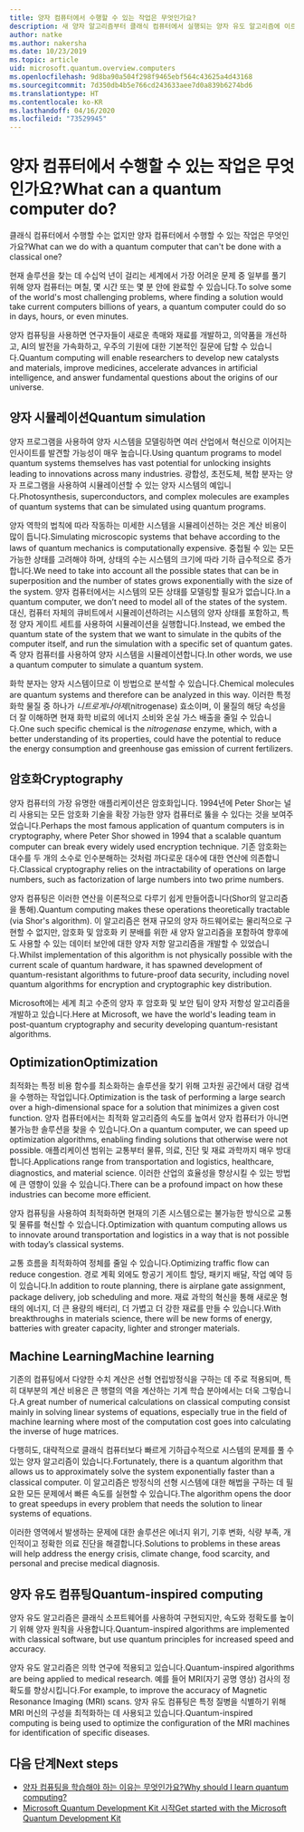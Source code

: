 ```yaml
---
title: 양자 컴퓨터에서 수행할 수 있는 작업은 무엇인가요?
description: 새 양자 알고리즘부터 클래식 컴퓨터에서 실행되는 양자 유도 알고리즘에 이르기까지 양자 컴퓨팅의 영향에 대해 알아봅니다.
author: natke
ms.author: nakersha
ms.date: 10/23/2019
ms.topic: article
uid: microsoft.quantum.overview.computers
ms.openlocfilehash: 9d8ba90a504f298f9465ebf564c43625a4d43168
ms.sourcegitcommit: 7d350db4b5e766cd243633aee7d0a839b6274bd6
ms.translationtype: HT
ms.contentlocale: ko-KR
ms.lasthandoff: 04/16/2020
ms.locfileid: "73529945"
---
```

# <a name="what-can-a-quantum-computer-do"></a><span data-ttu-id="67f41-103">양자 컴퓨터에서 수행할 수 있는 작업은 무엇인가요?</span><span class="sxs-lookup"><span data-stu-id="67f41-103">What can a quantum computer do?</span></span>

<span data-ttu-id="67f41-104">클래식 컴퓨터에서 수행할 수는 없지만 양자 컴퓨터에서 수행할 수 있는 작업은 무엇인가요?</span><span class="sxs-lookup"><span data-stu-id="67f41-104">What can we do with a quantum computer that can't be done with a classical one?</span></span>

<span data-ttu-id="67f41-105">현재 솔루션을 찾는 데 수십억 년이 걸리는 세계에서 가장 어려운 문제 중 일부를 풀기 위해 양자 컴퓨터는 며칠, 몇 시간 또는 몇 분 안에 완료할 수 있습니다.</span><span class="sxs-lookup"><span data-stu-id="67f41-105">To solve some of the world's most challenging problems, where finding a solution would take current computers billions of years, a quantum computer could do so in days, hours, or even minutes.</span></span>

<span data-ttu-id="67f41-106">양자 컴퓨팅을 사용하면 연구자들이 새로운 촉매와 재료를 개발하고, 의약품을 개선하고, AI의 발전을 가속화하고, 우주의 기원에 대한 기본적인 질문에 답할 수 있습니다.</span><span class="sxs-lookup"><span data-stu-id="67f41-106">Quantum computing will enable researchers to develop new catalysts and materials, improve medicines, accelerate advances in artificial intelligence, and answer fundamental questions about the origins of our universe.</span></span>

## <a name="quantum-simulation"></a><span data-ttu-id="67f41-107">양자 시뮬레이션</span><span class="sxs-lookup"><span data-stu-id="67f41-107">Quantum simulation</span></span>

<span data-ttu-id="67f41-108">양자 프로그램을 사용하여 양자 시스템을 모델링하면 여러 산업에서 혁신으로 이어지는 인사이트를 발견할 가능성이 매우 높습니다.</span><span class="sxs-lookup"><span data-stu-id="67f41-108">Using quantum programs to model quantum systems themselves has vast potential for unlocking insights leading to innovations across many industries.</span></span> <span data-ttu-id="67f41-109">광합성, 초전도체, 복합 분자는 양자 프로그램을 사용하여 시뮬레이션할 수 있는 양자 시스템의 예입니다.</span><span class="sxs-lookup"><span data-stu-id="67f41-109">Photosynthesis, superconductors, and complex molecules are examples of quantum systems that can be simulated using quantum programs.</span></span>

<span data-ttu-id="67f41-110">양자 역학의 법칙에 따라 작동하는 미세한 시스템을 시뮬레이션하는 것은 계산 비용이 많이 듭니다.</span><span class="sxs-lookup"><span data-stu-id="67f41-110">Simulating microscopic systems that behave according to the laws of quantum mechanics is computationally expensive.</span></span> <span data-ttu-id="67f41-111">중첩될 수 있는 모든 가능한 상태를 고려해야 하며, 상태의 수는 시스템의 크기에 따라 기하 급수적으로 증가합니다.</span><span class="sxs-lookup"><span data-stu-id="67f41-111">We need to take into account all the possible states that can be in superposition and the number of states grows exponentially with the size of the system.</span></span> <span data-ttu-id="67f41-112">양자 컴퓨터에서는 시스템의 모든 상태를 모델링할 필요가 없습니다.</span><span class="sxs-lookup"><span data-stu-id="67f41-112">In a quantum computer, we don’t need to model all of the states of the system.</span></span> <span data-ttu-id="67f41-113">대신, 컴퓨터 자체의 큐비트에서 시뮬레이션하려는 시스템의 양자 상태를 포함하고, 특정 양자 게이트 세트를 사용하여 시뮬레이션을 실행합니다.</span><span class="sxs-lookup"><span data-stu-id="67f41-113">Instead, we embed the quantum state of the system that we want to simulate in the qubits of the computer itself, and run the simulation with a specific set of quantum gates.</span></span> <span data-ttu-id="67f41-114">즉 양자 컴퓨터를 사용하여 양자 시스템을 시뮬레이션합니다.</span><span class="sxs-lookup"><span data-stu-id="67f41-114">In other words, we use a quantum computer to simulate a quantum system.</span></span>

<span data-ttu-id="67f41-115">화학 분자는 양자 시스템이므로 이 방법으로 분석할 수 있습니다.</span><span class="sxs-lookup"><span data-stu-id="67f41-115">Chemical molecules are quantum systems and therefore can be analyzed in this way.</span></span> <span data-ttu-id="67f41-116">이러한 특정 화학 물질 중 하나가 _니트로게나아제_(nitrogenase) 효소이며, 이 물질의 해당 속성을 더 잘 이해하면 현재 화학 비료의 에너지 소비와 온실 가스 배출을 줄일 수 있습니다.</span><span class="sxs-lookup"><span data-stu-id="67f41-116">One such specific chemical is the _nitrogenase_ enzyme, which, with a better understanding of its properties, could have the potential to reduce the energy consumption and greenhouse gas emission of current fertilizers.</span></span>

## <a name="cryptography"></a><span data-ttu-id="67f41-117">암호화</span><span class="sxs-lookup"><span data-stu-id="67f41-117">Cryptography</span></span>

<span data-ttu-id="67f41-118">양자 컴퓨터의 가장 유명한 애플리케이션은 암호화입니다. 1994년에 Peter Shor는 널리 사용되는 모든 암호화 기술을 확장 가능한 양자 컴퓨터로 뚫을 수 있다는 것을 보여주었습니다.</span><span class="sxs-lookup"><span data-stu-id="67f41-118">Perhaps the most famous application of quantum computers is in cryptography, where Peter Shor showed in 1994 that a scalable quantum computer can break every widely used encryption technique.</span></span>  <span data-ttu-id="67f41-119">기존 암호화는 대수를 두 개의 소수로 인수분해하는 것처럼 까다로운 대수에 대한 연산에 의존합니다.</span><span class="sxs-lookup"><span data-stu-id="67f41-119">Classical cryptography relies on the intractability of operations on large numbers, such as factorization of large numbers into two prime numbers.</span></span>

<span data-ttu-id="67f41-120">양자 컴퓨팅은 이러한 연산을 이론적으로 다루기 쉽게 만들어줍니다(Shor의 알고리즘을 통해).</span><span class="sxs-lookup"><span data-stu-id="67f41-120">Quantum computing makes these operations theoretically tractable (via Shor's algorithm).</span></span> <span data-ttu-id="67f41-121">이 알고리즘은 현재 규모의 양자 하드웨어로는 물리적으로 구현할 수 없지만, 암호화 및 암호화 키 분배를 위한 새 양자 알고리즘을 포함하여 향후에도 사용할 수 있는 데이터 보안에 대한 양자 저항 알고리즘을 개발할 수 있었습니다.</span><span class="sxs-lookup"><span data-stu-id="67f41-121">Whilst implementation of this algorithm is not physically possible with the current scale of quantum hardware, it has spawned development of quantum-resistant algorithms to future-proof data security, including novel quantum algorithms for encryption and cryptographic key distribution.</span></span>

<span data-ttu-id="67f41-122">Microsoft에는 세계 최고 수준의 양자 후 암호화 및 보안 팀이 양자 저항성 알고리즘을 개발하고 있습니다.</span><span class="sxs-lookup"><span data-stu-id="67f41-122">Here at Microsoft, we have the world's leading team in post-quantum cryptography and security developing quantum-resistant algorithms.</span></span>

## <a name="optimization"></a><span data-ttu-id="67f41-123">Optimization</span><span class="sxs-lookup"><span data-stu-id="67f41-123">Optimization</span></span>

<span data-ttu-id="67f41-124">최적화는 특정 비용 함수를 최소화하는 솔루션을 찾기 위해 고차원 공간에서 대량 검색을 수행하는 작업입니다.</span><span class="sxs-lookup"><span data-stu-id="67f41-124">Optimization is the task of performing a large search over a high-dimensional space for a solution that minimizes a given cost function.</span></span>   <span data-ttu-id="67f41-125">양자 컴퓨터에서는 최적화 알고리즘의 속도를 높여서 양자 컴퓨터가 아니면 불가능한 솔루션을 찾을 수 있습니다.</span><span class="sxs-lookup"><span data-stu-id="67f41-125">On a quantum computer, we can speed up optimization algorithms, enabling finding solutions that otherwise were not possible.</span></span> <span data-ttu-id="67f41-126">애플리케이션 범위는 교통부터 물류, 의료, 진단 및 재료 과학까지 매우 방대합니다.</span><span class="sxs-lookup"><span data-stu-id="67f41-126">Applications range from transportation and logistics, healthcare, diagnostics, and material science.</span></span> <span data-ttu-id="67f41-127">이러한 산업의 효율성을 향상시킬 수 있는 방법에 큰 영향이 있을 수 있습니다.</span><span class="sxs-lookup"><span data-stu-id="67f41-127">There can be a profound impact on how these industries can become more efficient.</span></span>

<span data-ttu-id="67f41-128">양자 컴퓨팅을 사용하여 최적화하면 현재의 기존 시스템으로는 불가능한 방식으로 교통 및 물류를 혁신할 수 있습니다.</span><span class="sxs-lookup"><span data-stu-id="67f41-128">Optimization with quantum computing allows us to innovate around transportation and logistics in a way that is not possible with today’s classical systems.</span></span>

<span data-ttu-id="67f41-129">교통 흐름을 최적화하여 정체를 줄일 수 있습니다.</span><span class="sxs-lookup"><span data-stu-id="67f41-129">Optimizing traffic flow can reduce congestion.</span></span>  <span data-ttu-id="67f41-130">경로 계획 외에도 항공기 게이트 할당, 패키지 배달, 작업 예약 등이 있습니다.</span><span class="sxs-lookup"><span data-stu-id="67f41-130">In addition to route planning, there is airplane gate assignment, package delivery, job scheduling and more.</span></span> <span data-ttu-id="67f41-131">재료 과학의 혁신을 통해 새로운 형태의 에너지, 더 큰 용량의 배터리, 더 가볍고 더 강한 재료를 만들 수 있습니다.</span><span class="sxs-lookup"><span data-stu-id="67f41-131">With breakthroughs in materials science, there will be new forms of energy, batteries with greater capacity, lighter and stronger materials.</span></span>

## <a name="machine-learning"></a><span data-ttu-id="67f41-132">Machine Learning</span><span class="sxs-lookup"><span data-stu-id="67f41-132">Machine learning</span></span>

<span data-ttu-id="67f41-133">기존의 컴퓨팅에서 다양한 수치 계산은 선형 연립방정식을 구하는 데 주로 적용되며, 특히 대부분의 계산 비용은 큰 행렬의 역을 계산하는 기계 학습 분야에서는 더욱 그렇습니다.</span><span class="sxs-lookup"><span data-stu-id="67f41-133">A great number of numerical calculations on classical computing consist mainly in solving linear systems of equations, especially true in the field of machine learning where most of the computation cost goes into calculating the inverse of huge matrices.</span></span>

<span data-ttu-id="67f41-134">다행히도, 대략적으로 클래식 컴퓨터보다 빠르게 기하급수적으로 시스템의 문제를 풀 수 있는 양자 알고리즘이 있습니다.</span><span class="sxs-lookup"><span data-stu-id="67f41-134">Fortunately, there is a quantum algorithm that allows us to approximately solve the system exponentially faster than a classical computer.</span></span> <span data-ttu-id="67f41-135">이 알고리즘은 방정식의 선형 시스템에 대한 해법을 구하는 데 필요한 모든 문제에서 빠른 속도를 실현할 수 있습니다.</span><span class="sxs-lookup"><span data-stu-id="67f41-135">The algorithm opens the door to great speedups in every problem that needs the solution to linear systems of equations.</span></span>

<span data-ttu-id="67f41-136">이러한 영역에서 발생하는 문제에 대한 솔루션은 에너지 위기, 기후 변화, 식량 부족, 개인적이고 정확한 의료 진단을 해결합니다.</span><span class="sxs-lookup"><span data-stu-id="67f41-136">Solutions to problems in these areas will help address the energy crisis, climate change, food scarcity, and personal and precise medical diagnosis.</span></span>

## <a name="quantum-inspired-computing"></a><span data-ttu-id="67f41-137">양자 유도 컴퓨팅</span><span class="sxs-lookup"><span data-stu-id="67f41-137">Quantum-inspired computing</span></span>

<span data-ttu-id="67f41-138">양자 유도 알고리즘은 클래식 소프트웨어를 사용하여 구현되지만, 속도와 정확도를 높이기 위해 양자 원칙을 사용합니다.</span><span class="sxs-lookup"><span data-stu-id="67f41-138">Quantum-inspired algorithms are implemented with classical software, but use quantum principles for increased speed and accuracy.</span></span>

<span data-ttu-id="67f41-139">양자 유도 알고리즘은 의학 연구에 적용되고 있습니다.</span><span class="sxs-lookup"><span data-stu-id="67f41-139">Quantum-inspired algorithms are being applied to medical research.</span></span> <span data-ttu-id="67f41-140">예를 들어 MRI(자기 공명 영상) 검사의 정확도를 향상시킵니다.</span><span class="sxs-lookup"><span data-stu-id="67f41-140">For example, to improve the accuracy of Magnetic Resonance Imaging (MRI) scans.</span></span> <span data-ttu-id="67f41-141">양자 유도 컴퓨팅은 특정 질병을 식별하기 위해 MRI 머신의 구성을 최적화하는 데 사용되고 있습니다.</span><span class="sxs-lookup"><span data-stu-id="67f41-141">Quantum-inspired computing is being used to optimize the configuration of the MRI machines for identification of specific diseases.</span></span>

## <a name="next-steps"></a><span data-ttu-id="67f41-142">다음 단계</span><span class="sxs-lookup"><span data-stu-id="67f41-142">Next steps</span></span>

* [<span data-ttu-id="67f41-143">양자 컴퓨팅을 학습해야 하는 이유는 무엇인가요?</span><span class="sxs-lookup"><span data-stu-id="67f41-143">Why should I learn quantum computing?</span></span>](xref:microsoft.quantum.overview.why)
* [<span data-ttu-id="67f41-144">Microsoft Quantum Development Kit 시작</span><span class="sxs-lookup"><span data-stu-id="67f41-144">Get started with the Microsoft Quantum Development Kit</span></span>](xref:microsoft.quantum.welcome)
